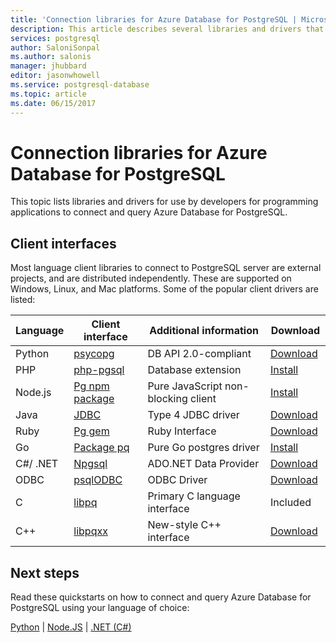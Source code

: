 ```yaml
---
title: 'Connection libraries for Azure Database for PostgreSQL | Microsoft Docs'
description: This article describes several libraries and drivers that developers can use when coding applications to connect and query Azure Database for PostgreSQL.
services: postgresql
author: SaloniSonpal
ms.author: salonis
manager: jhubbard
editor: jasonwhowell
ms.service: postgresql-database
ms.topic: article
ms.date: 06/15/2017
---
```

# Connection libraries for Azure Database for PostgreSQL
This topic lists libraries and drivers for use by developers for programming applications to connect and query Azure Database for PostgreSQL.

## Client interfaces
Most language client libraries to connect to PostgreSQL server are external projects, and are distributed independently. These are supported on Windows, Linux, and Mac platforms. Some of the popular client drivers are listed:

| **Language** | **Client interface** | **Additional information** | **Download** |
|--------------|----------------------------------------------------------------|-------------------------------------|--------------------------------------------------------------------|
| Python | [psycopg](http://initd.org/psycopg/) | DB API 2.0-compliant | [Download](http://initd.org/psycopg/download/) |
| PHP | [php-pgsql](https://php.net/manual/en/book.pgsql.php) | Database extension | [Install](https://secure.php.net/manual/en/pgsql.installation.php) |
| Node.js | [Pg npm package](https://www.npmjs.com/package/pg) | Pure JavaScript non-blocking client | [Install](https://www.npmjs.com/package/pg) |
| Java | [JDBC](http://jdbc.postgresql.org/) | Type 4 JDBC driver | [Download](https://jdbc.postgresql.org/download.html)  |
| Ruby | [Pg gem](https://deveiate.org/code/pg/) | Ruby Interface | [Download](https://rubygems.org/downloads/pg-0.20.0.gem) |
| Go | [Package pq](https://godoc.org/github.com/lib/pq) | Pure Go postgres driver | [Install](https://github.com/lib/pq/blob/master/README.md) |
| C\#/ .NET | [Npgsql](http://www.npgsql.org/) | ADO.NET Data Provider | [Download](https://www.microsoft.com/net/) |
| ODBC | [psqlODBC](https://odbc.postgresql.org/) | ODBC Driver | [Download](http://www.postgresql.org/ftp/odbc/versions/) |
| C | [libpq](https://www.postgresql.org/docs/9.6/static/libpq.html) | Primary C language interface | Included |
| C++ | [libpqxx](http://pqxx.org/) | New-style C++ interface | [Download](http://pqxx.org/download/software/) |

## Next steps
Read these quickstarts on how to connect and query Azure Database for PostgreSQL using your language of choice:

[Python](./connect-python.md) | [Node.JS](./connect-nodejs.md) | [.NET (C#)](./connect-csharp.md)
